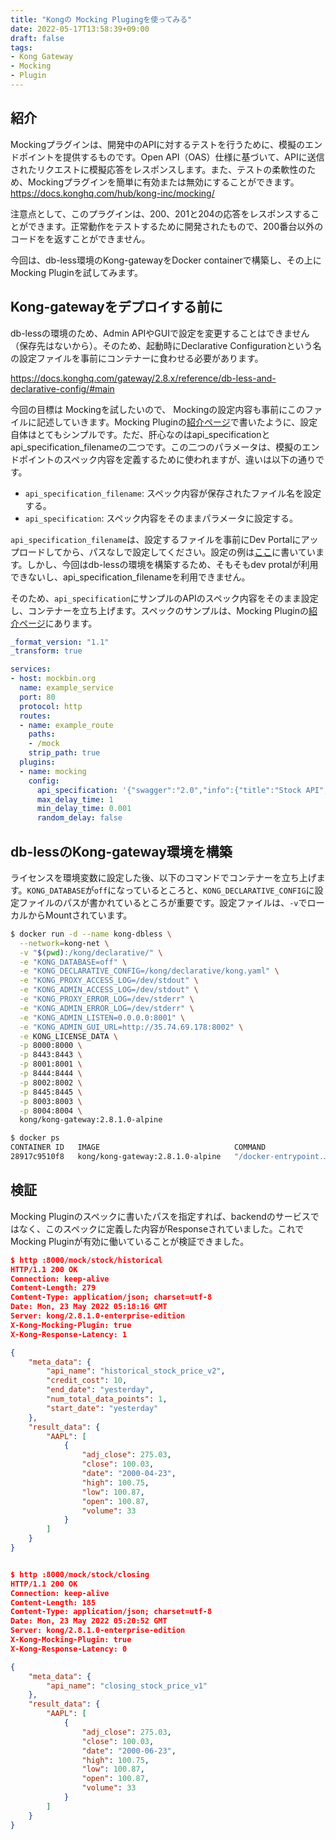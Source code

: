 ```yaml
---
title: "Kongの Mocking Plugingを使ってみる"
date: 2022-05-17T13:58:39+09:00
draft: false
tags: 
- Kong Gateway
- Mocking
- Plugin
---
```

## 紹介

 Mockingプラグインは、開発中のAPIに対するテストを行うために、模擬のエンドポイントを提供するものです。Open API（OAS）仕様に基づいて、APIに送信されたリクエストに模擬応答をレスポンスします。また、テストの柔軟性のため、Mockingプラグインを簡単に有効または無効にすることができます。
<https://docs.konghq.com/hub/kong-inc/mocking/>

注意点として、このプラグインは、200、201と204の応答をレスポンスすることができます。正常動作をテストするために開発されたもので、200番台以外のコードをを返すことができません。

今回は、db-less環境のKong-gatewayをDocker containerで構築し、その上に Mocking Pluginを試してみます。

## Kong-gatewayをデプロイする前に

db-lessの環境のため、Admin APIやGUIで設定を変更することはできません（保存先はないから）。そのため、起動時にDeclarative Configurationという名の設定ファイルを事前にコンテナーに食わせる必要があります。

<https://docs.konghq.com/gateway/2.8.x/reference/db-less-and-declarative-config/#main>

今回の目標は Mockingを試したいので、 Mockingの設定内容も事前にこのファイルに記述していきます。Mocking Pluginの[紹介ページ](https://docs.konghq.com/hub/kong-inc/mocking/#stock-spec)で書いたように、設定自体はとてもシンプルです。ただ、肝心なのはapi_specificationとapi_specification_filenameの二つです。この二つのパラメータは、模擬のエンドポイントのスペック内容を定義するために使われますが、違いは以下の通りです。

- `api_specification_filename`: スペック内容が保存されたファイル名を設定する。
- `api_specification`: スペック内容をそのままパラメータに設定する。

`api_specification_filename`は、設定するファイルを事前にDev Portalにアップロードしてから、パスなしで設定してください。設定の例は[ここ](https://docs.konghq.com/hub/kong-inc/mocking/#deploy-spec-portal)に書いています。しかし、今回はdb-lessの環境を構築するため、そもそもdev protalが利用できないし、api_specification_filenameを利用できません。

そのため、`api_specification`にサンプルのAPIのスペック内容をそのまま設定し、コンテナーを立ち上げます。スペックのサンプルは、Mocking Pluginの[紹介ページ](https://docs.konghq.com/hub/kong-inc/mocking/#stock-spec)にあります。

```yaml kong.conf
_format_version: "1.1"
_transform: true

services:
- host: mockbin.org
  name: example_service
  port: 80
  protocol: http
  routes:
  - name: example_route
    paths:
    - /mock
    strip_path: true
  plugins:
  - name: mocking
    config:
      api_specification: '{"swagger":"2.0","info":{"title":"Stock API","description":"Stock Information Service","version":"0.1"},"host":"127.0.0.1:8000","basePath":"/","schemes":["http","https"],"consumes":["application/json"],"produces":["application/json"],"paths":{"/stock/historical":{"get":{"description":"","operationId":"GET /stock/historical","produces":["application/json"],"tags":["Production"],"parameters":[{"required":true,"in":"query","name":"tickers","type":"string"}],"responses":{"200":{"description":"Status 200","examples":{"application/json":{"meta_data":{"api_name":"historical_stock_price_v2","num_total_data_points":1,"credit_cost":10,"start_date":"yesterday","end_date":"yesterday"},"result_data":{"AAPL":[{"date":"2000-04-23","volume":33,"high":100.75,"low":100.87,"adj_close":275.03,"close":100.03,"open":100.87}]}}}}}}},"/stock/closing":{"get":{"description":"","operationId":"GET /stock/closing","produces":["application/json"],"tags":["Beta"],"parameters":[{"required":true,"in":"query","name":"tickers","type":"string"}],"responses":{"200":{"description":"Status 200","examples":{"application/json":{"meta_data":{"api_name":"closing_stock_price_v1"},"result_data":{"AAPL":[{"date":"2000-06-23","volume":33,"high":100.75,"low":100.87,"adj_close":275.03,"close":100.03,"open":100.87}]}}}}}}}}}'
      max_delay_time: 1
      min_delay_time: 0.001
      random_delay: false
```

## db-lessのKong-gateway環境を構築

ライセンスを環境変数に設定した後、以下のコマンドでコンテナーを立ち上げます。`KONG_DATABASE`が`off`になっているところと、`KONG_DECLARATIVE_CONFIG`に設定ファイルのパスが書かれているところが重要です。設定ファイルは、`-v`でローカルからMountされています。

``` bash
$ docker run -d --name kong-dbless \
  --network=kong-net \
  -v "$(pwd):/kong/declarative/" \
  -e "KONG_DATABASE=off" \
  -e "KONG_DECLARATIVE_CONFIG=/kong/declarative/kong.yaml" \
  -e "KONG_PROXY_ACCESS_LOG=/dev/stdout" \
  -e "KONG_ADMIN_ACCESS_LOG=/dev/stdout" \
  -e "KONG_PROXY_ERROR_LOG=/dev/stderr" \
  -e "KONG_ADMIN_ERROR_LOG=/dev/stderr" \
  -e "KONG_ADMIN_LISTEN=0.0.0.0:8001" \
  -e "KONG_ADMIN_GUI_URL=http://35.74.69.178:8002" \
  -e KONG_LICENSE_DATA \
  -p 8000:8000 \
  -p 8443:8443 \
  -p 8001:8001 \
  -p 8444:8444 \
  -p 8002:8002 \
  -p 8445:8445 \
  -p 8003:8003 \
  -p 8004:8004 \
  kong/kong-gateway:2.8.1.0-alpine

$ docker ps
CONTAINER ID   IMAGE                              COMMAND                  CREATED          STATUS                    PORTS                                                                                                                                         NAMES
28917c9510f8   kong/kong-gateway:2.8.1.0-alpine   "/docker-entrypoint.…"   18 seconds ago   Up 17 seconds (healthy)   0.0.0.0:8000-8004->8000-8004/tcp, :::8000-8004->8000-8004/tcp, 0.0.0.0:8443-8445->8443-8445/tcp, :::8443-8445->8443-8445/tcp, 8446-8447/tcp   kong-dbless
```

## 検証

Mocking Pluginのスペックに書いたパスを指定すれば、backendのサービスではなく、このスペックに定義した内容がResponseされていました。これでMocking Pluginが有効に働いていることが検証できました。

``` json
$ http :8000/mock/stock/historical
HTTP/1.1 200 OK
Connection: keep-alive
Content-Length: 279
Content-Type: application/json; charset=utf-8
Date: Mon, 23 May 2022 05:18:16 GMT
Server: kong/2.8.1.0-enterprise-edition
X-Kong-Mocking-Plugin: true
X-Kong-Response-Latency: 1

{
    "meta_data": {
        "api_name": "historical_stock_price_v2",
        "credit_cost": 10,
        "end_date": "yesterday",
        "num_total_data_points": 1,
        "start_date": "yesterday"
    },
    "result_data": {
        "AAPL": [
            {
                "adj_close": 275.03,
                "close": 100.03,
                "date": "2000-04-23",
                "high": 100.75,
                "low": 100.87,
                "open": 100.87,
                "volume": 33
            }
        ]
    }
}


$ http :8000/mock/stock/closing
HTTP/1.1 200 OK
Connection: keep-alive
Content-Length: 185
Content-Type: application/json; charset=utf-8
Date: Mon, 23 May 2022 05:20:52 GMT
Server: kong/2.8.1.0-enterprise-edition
X-Kong-Mocking-Plugin: true
X-Kong-Response-Latency: 0

{
    "meta_data": {
        "api_name": "closing_stock_price_v1"
    },
    "result_data": {
        "AAPL": [
            {
                "adj_close": 275.03,
                "close": 100.03,
                "date": "2000-06-23",
                "high": 100.75,
                "low": 100.87,
                "open": 100.87,
                "volume": 33
            }
        ]
    }
}
```
